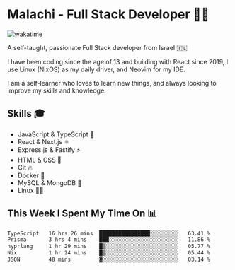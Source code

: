 # Malachi - Full Stack Developer 🚀🔥
[![wakatime](https://wakatime.com/badge/user/112ec769-e669-4b78-a46f-cf4343930741.svg)](https://wakatime.com/@112ec769-e669-4b78-a46f-cf4343930741)

A self-taught, passionate Full Stack developer from Israel 🇮🇱

I have been coding since the age of 13 and building with React since 2019, I use Linux (NixOS) as my daily driver, and Neovim for my IDE.

I am a self-learner who loves to learn new things, and always looking to improve my skills and knowledge.

## Skills 🎓
- JavaScript & TypeScript 💎
- React & Next.js ⚛️
- Express.js & Fastify ⚡️
- HTML & CSS 🎨
- Git 🔥
- Docker 🐳
- MySQL & MongoDB 💾
- Linux 👨‍💻

## This Week I Spent My Time On 📊
<!--START_SECTION:waka-->

```txt
TypeScript   16 hrs 26 mins  ████████████████░░░░░░░░░   63.41 %
Prisma       3 hrs 4 mins    ███░░░░░░░░░░░░░░░░░░░░░░   11.86 %
hyprlang     1 hr 29 mins    █▒░░░░░░░░░░░░░░░░░░░░░░░   05.77 %
Nix          1 hr 24 mins    █▒░░░░░░░░░░░░░░░░░░░░░░░   05.44 %
JSON         48 mins         ▓░░░░░░░░░░░░░░░░░░░░░░░░   03.14 %
```

<!--END_SECTION:waka-->
